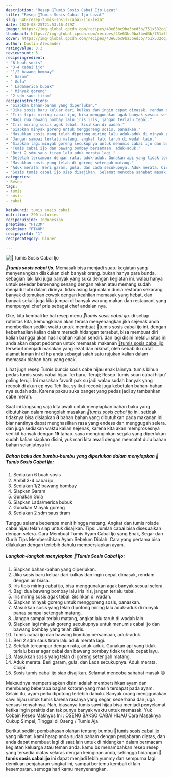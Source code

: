 ```yaml
---
description: "Resep 🌭Tumis Sosis Cabai Ijo Lezat"
title: "Resep 🌭Tumis Sosis Cabai Ijo Lezat"
slug: 546-resep-tumis-sosis-cabai-ijo-lezat
date: 2020-08-25T21:53:16.479Z
image: https://img-global.cpcdn.com/recipes/43e63bc9ba3bed3b/751x532cq70/🌭tumis-sosis-cabai-ijo-foto-resep-utama.jpg
thumbnail: https://img-global.cpcdn.com/recipes/43e63bc9ba3bed3b/751x532cq70/🌭tumis-sosis-cabai-ijo-foto-resep-utama.jpg
cover: https://img-global.cpcdn.com/recipes/43e63bc9ba3bed3b/751x532cq70/🌭tumis-sosis-cabai-ijo-foto-resep-utama.jpg
author: Dustin Alexander
ratingvalue: 3.3
reviewcount: 5
recipeingredient:
- "6 buah sosis"
- "3-4 cabai ijo"
- "1/2 bawang bombay"
- " Garam"
- " Gula"
- " Ladamerica bubuk"
- " Minyak goreng"
- "2 sdm saus tiram"
recipeinstructions:
- "Siapkan bahan-bahan yang diperlukan."
- "Jika sosis baru keluar dari kulkas dan ingin cepat dimasak, rendam dengan air biasa."
- "Iris tipis miring cabai ijo, bisa menggunakan agak banyak sesuai selera."
- "Bagi dua bawang bombay lalu iris iris, jangan terlalu tebal."
- "Iris miring sosis agak tebal. Sisihkan di wadah."
- "Siapkan minyak goreng untuk menggoreng sosis, panaskan."
- "Masukkan sosis yang telah dipotong miring lalu aduk-aduk di minyak panas sampai setengah matang."
- "Jangan sampai terlalu matang, angkat lalu taruh di wadah lain."
- "Siapkan lagi minyak goreng secukupnya untuk menumis cabai ijo dan bawang bombay yang telah diiris."
- "Tumis cabai ijo dan bawang bombay bersamaan, aduk-aduk."
- "Beri 2 sdm saus tiram lalu aduk merata lagi."
- "Setelah tercampur dengan rata, aduk-aduk. Gunakan api yang tidak terlalu besar agar cabai dan bawang bombay tidak terlalu cepat layu."
- "Masukkan sosis yang telah di goreng setengah matang."
- "Aduk merata. Beri garam, gula, dan Lada secukupnya. Aduk merata. Cicipi."
- "Sosis tumis cabai ijo siap disajikan. Selamat mencoba sahabat masak 😊"
categories:
- Resep
tags:
- tumis
- sosis
- cabai

katakunci: tumis sosis cabai 
nutrition: 290 calories
recipecuisine: Indonesian
preptime: "PT23M"
cooktime: "PT40M"
recipeyield: "1"
recipecategory: Dinner

---
```



![🌭Tumis Sosis Cabai Ijo](https://img-global.cpcdn.com/recipes/43e63bc9ba3bed3b/751x532cq70/🌭tumis-sosis-cabai-ijo-foto-resep-utama.jpg)

<b><i>🌭tumis sosis cabai ijo</i></b>, Memasak bisa menjadi suatu kegiatan yang menyenangkan dilakukan oleh banyak orang. bukan hanya para bunda, sebagian laki laki juga banyak yang suka dengan kegiatan ini. walau hanya untuk sekedar bersenang senang dengan rekan atau memang sudah menjadi hobi dalam dirinya. tidak asing lagi dalam dunia restoran sekarang banyak ditemukan cowok dengan keahlian memasak yang hebat, dan banyak sekali juga kita jumpai di banyak warung makan dan restaurant yang mempunyai chef pria sebagai chef andalan nya.

Oke, kita kembali ke hal resep menu <i>🌭tumis sosis cabai ijo</i>. di setiap rutinitas kita, kemungkinan akan terasa menyenangkan jika sejenak anda memberikan sedikit waktu untuk membuat 🌭tumis sosis cabai ijo ini. dengan keberhasilan kalian dalam meracik hidangan tersebut, bisa membuat diri kalian bangga akan hasil olahan kalian sendiri. dan lagi disini melalui situs ini anda akan dapat pedoman untuk memasak makanan <u>🌭tumis sosis cabai ijo</u> tersebut menjadi masakan yang lezat dan nikmat, oleh sebab itu catat alamat laman ini di hp anda sebagai salah satu rujukan kalian dalam memasak olahan baru yang enak.

Lihat juga resep Tumis buncis sosis cabe hijau enak lainnya. tumis bihun pedas tumis sosis cabai hijau Terbaru; Teruji; Resep &#39;tumis soun cabai hijau&#39; paling teruji. Ini masakan favorit pak su jadi walau sudah banyak yang recook di akun cp nya Teh Ika, sy ikut recook juga kebetulan bahan-bahan nya sudah ada. Karena paksu suka banget yang pedas jadi sy tambahkan cabe merah.


Saat ini langsung saja kita awali untuk menyiapkan bahan baku yang dibutuhkan dalam mengolah masakan <u><i>🌭tumis sosis cabai ijo</i></u> ini. setidak tidaknya bisa disiapkan <b>8</b> bahan bahan yang dibutuhkan pada makanan ini. biar nantinya dapat menghasilkan rasa yang endess dan menggugah selera. dan juga sediakan waktu kalian sejenak, karena kita akan memprosesnya sedikit banyak dengan <b>15</b> tahap. saya menginginkan segala yang diperlukan sudah kalian siapkan disini, yuk mari kita awali dengan mencatat dulu bahan bahan selanjutnya ini.

<!--inarticleads1-->

##### Bahan baku dan bumbu-bumbu yang diperlukan dalam menyiapkan 🌭Tumis Sosis Cabai Ijo:

1. Sediakan 6 buah sosis
1. Ambil 3-4 cabai ijo
1. Sediakan 1/2 bawang bombay
1. Siapkan  Garam
1. Gunakan  Gula
1. Siapkan  Lada/merica bubuk
1. Gunakan  Minyak goreng
1. Sediakan 2 sdm saus tiram


Tunggu selama beberapa menit hingga matang. Angkat dan tumis rolade cabai hijau telah siap untuk disajikan. Tips: Jumlah cabai bisa disesuaikan dengan selera. Cara Membuat Tumis Ayam Cabai Ijo yang Enak, Segar dan Gurih Tips Membersihkan Ayam Sebelum Diolah: Cara yang pertama bisa dilakukan dengan terlebih dahulu mempersiapkan ayam. 

<!--inarticleads2-->

##### Langkah-langkah menyiapkan 🌭Tumis Sosis Cabai Ijo:

1. Siapkan bahan-bahan yang diperlukan.
1. Jika sosis baru keluar dari kulkas dan ingin cepat dimasak, rendam dengan air biasa.
1. Iris tipis miring cabai ijo, bisa menggunakan agak banyak sesuai selera.
1. Bagi dua bawang bombay lalu iris iris, jangan terlalu tebal.
1. Iris miring sosis agak tebal. Sisihkan di wadah.
1. Siapkan minyak goreng untuk menggoreng sosis, panaskan.
1. Masukkan sosis yang telah dipotong miring lalu aduk-aduk di minyak panas sampai setengah matang.
1. Jangan sampai terlalu matang, angkat lalu taruh di wadah lain.
1. Siapkan lagi minyak goreng secukupnya untuk menumis cabai ijo dan bawang bombay yang telah diiris.
1. Tumis cabai ijo dan bawang bombay bersamaan, aduk-aduk.
1. Beri 2 sdm saus tiram lalu aduk merata lagi.
1. Setelah tercampur dengan rata, aduk-aduk. Gunakan api yang tidak terlalu besar agar cabai dan bawang bombay tidak terlalu cepat layu.
1. Masukkan sosis yang telah di goreng setengah matang.
1. Aduk merata. Beri garam, gula, dan Lada secukupnya. Aduk merata. Cicipi.
1. Sosis tumis cabai ijo siap disajikan. Selamat mencoba sahabat masak 😊


Maksudnya mempersiapkan disini adalah membersihkan ayam dan membuang beberapa bagian kotoran yang masih terdapat pada ayam. Selain itu, ayam perlu dipotong terlebih dahulu. Banyak orang menggunakan sawi hijau untuk tumis karena rasanya yang segar, sederhana dan juga sensasi renyahnya. Nah, biasanya tumis sawi hijau bisa menjadi penyelamat ketika ingin praktis dan tak punya banyak waktu untuk memasak. Yuk Cobain Resep Maknyus Ini : OSENG BAKSO CABAI HIJAU Cara Masaknya Cukup Simpel, Tinggal di Oseng / Tumis Aja. 

Berikut sedikit pembahasan olahan tentang bumbu <u>🌭tumis sosis cabai ijo</u> yang nikmat. kami harap anda sudah paham dengan penjabaran diatas, dan anda dapat membuat lagi di saat lain untuk di hidangkan dalam bermacam kegiatan keluarga atau teman anda. kamu bs menambahkan resep resep yang tersedia diatas selaras dengan keinginan anda, sehingga hidangan <b>🌭tumis sosis cabai ijo</b> ini dapat menjadi lebih yummy dan sempurna lagi. demikian penjabaran singkat ini, sampai bertemu kembali di lain kesempatan. semoga hari kamu menyenangkan.

